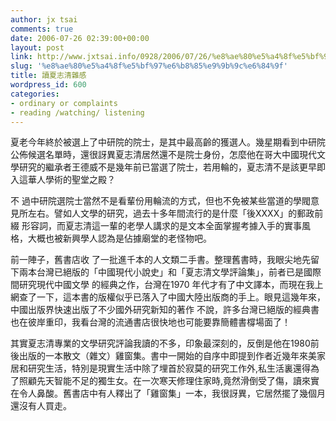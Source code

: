 ```yaml
---
author: jx tsai
comments: true
date: 2006-07-26 02:39:00+00:00
layout: post
link: http://www.jxtsai.info/0928/2006/07/26/%e8%ae%80%e5%a4%8f%e5%bf%97%e6%b8%85%e9%9b%9c%e6%84%9f/
slug: '%e8%ae%80%e5%a4%8f%e5%bf%97%e6%b8%85%e9%9b%9c%e6%84%9f'
title: 讀夏志清雜感
wordpress_id: 600
categories:
- ordinary or complaints
- reading /watching/ listening
---
```


夏老今年終於被選上了中研院的院士，是其中最高齡的獲選人。幾星期看到中研院公佈候選名單時，還很訝異夏志清居然還不是院士身份，怎麼他在哥大中國現代文學研究的繼承者王德威不是幾年前已當選了院士，若用輪的，夏志清不是該更早即入這華人學術的聖堂之殿？  
  
不 過中研院選院士當然不是看輩份用輪流的方式，但也不免被某些當道的學閥意見所左右。譬如人文學的研究，過去十多年間流行的是什麼「後XXXX」的郵政前綴 形容詞，而夏志清這一輩的老學人講求的是文本全面掌握考據入手的實事風格，大概也被新興學人認為是佔據廟堂的老怪物吧。  
  
前一陣子，舊書店收 了一批進千本的人文類二手書。整理舊書時，我眼尖地先留下兩本台灣已絕版的「中國現代小說史」和「夏志清文學評論集」，前者已是國際間研究現代中國文學 的經典之作，台灣在1970 年代才有了中文譯本，而現在我上網查了一下，這本書的版權似乎已落入了中國大陸出版商的手上。眼見這幾年來，中國出版界快速出版了不少國外研究新知的著作 不說，許多台灣已絕版的經典書也在彼岸重印，我看台灣的流通書店很快地也可能要靠簡體書橕場面了！  
  
其實夏志清專業的文學研究評論我讀的不多，印象最深刻的，反倒是他在1980前後出版的一本散文（雜文）雞窗集。書中一開始的自序中即提到作者近幾年來美家居和研究生活，特別是現實生活中除了埋首於寂莫的研究工作外,私生活裏還得為了照顧先天智能不足的獨生女。在一次寒天修理住家時,竟然滑倒受了傷，讀來實在令人鼻酸。舊書店中有人釋出了「雞窗集」一本，我很訝異，它居然擺了幾個月還沒有人買走。
